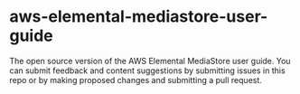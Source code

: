 # aws-elemental-mediastore-user-guide
The open source version of the AWS Elemental MediaStore user guide. You can submit feedback and content suggestions by submitting issues in this repo or by making proposed changes and submitting a pull request.
